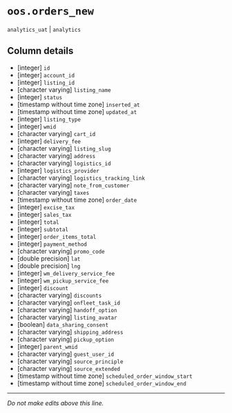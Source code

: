 # `oos.orders_new`
`analytics_uat` | `analytics`

## Column details
* [integer]   `id`
* [integer]   `account_id`
* [integer]   `listing_id`
* [character varying] `listing_name`
* [integer]   `status`
* [timestamp without time zone] `inserted_at`
* [timestamp without time zone] `updated_at`
* [integer]   `listing_type`
* [integer]   `wmid`
* [character varying] `cart_id`
* [integer]   `delivery_fee`
* [character varying] `listing_slug`
* [character varying] `address`
* [character varying] `logistics_id`
* [integer]   `logistics_provider`
* [character varying] `logistics_tracking_link`
* [character varying] `note_from_customer`
* [character varying] `taxes`
* [timestamp without time zone] `order_date`
* [integer]   `excise_tax`
* [integer]   `sales_tax`
* [integer]   `total`
* [integer]   `subtotal`
* [integer]   `order_items_total`
* [integer]   `payment_method`
* [character varying] `promo_code`
* [double precision] `lat`
* [double precision] `lng`
* [integer]   `wm_delivery_service_fee`
* [integer]   `wm_pickup_service_fee`
* [integer]   `discount`
* [character varying] `discounts`
* [character varying] `onfleet_task_id`
* [character varying] `handoff_option`
* [character varying] `listing_avatar`
* [boolean]   `data_sharing_consent`
* [character varying] `shipping_address`
* [character varying] `pickup_option`
* [integer]   `parent_wmid`
* [character varying] `guest_user_id`
* [character varying] `source_principle`
* [character varying] `source_extended`
* [timestamp without time zone] `scheduled_order_window_start`
* [timestamp without time zone] `scheduled_order_window_end`

-------------------------------------------------------------------------------
*Do not make edits above this line.*
